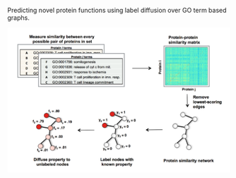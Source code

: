 Predicting novel protein functions using label diffusion over GO term based graphs.

<img src="example2.png" alt="drawing" width="700"/>
